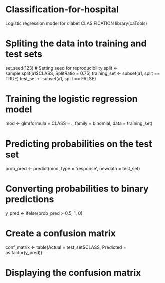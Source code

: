 # Classification-for-hospital
Logistic regression model for diabet
CLASIFICATION 
library(caTools) 

# Spliting the data into training and test sets
set.seed(123)  # Setting seed for reproducibility
split <- sample.split(a1$CLASS, SplitRatio = 0.75)
training_set <- subset(a1, split == TRUE)
test_set <- subset(a1, split == FALSE)

# Training the logistic regression model
mod <- glm(formula = CLASS ~ ., family = binomial, data = training_set)

# Predicting probabilities on the test set
prob_pred <- predict(mod, type = 'response', newdata = test_set)

# Converting probabilities to binary predictions
y_pred <- ifelse(prob_pred > 0.5, 1, 0)

# Create a confusion matrix
conf_matrix <- table(Actual = test_set$CLASS, Predicted = as.factor(y_pred))

# Displaying the confusion matrix
